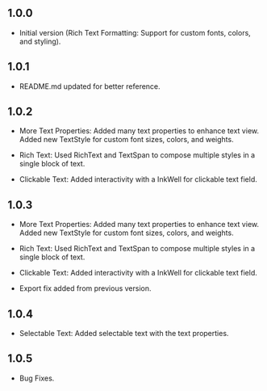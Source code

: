## 1.0.0

- Initial version (Rich Text Formatting: Support for custom fonts, colors, and styling).

## 1.0.1

- README.md updated for better reference.

## 1.0.2

- More Text Properties:
  Added many text properties to enhance text view.
  Added new TextStyle for custom font sizes, colors, and weights.
   
- Rich Text:
  Used RichText and TextSpan to compose multiple styles in a single block of text.

- Clickable Text:
  Added interactivity with a InkWell for clickable text field.

## 1.0.3

- More Text Properties:
  Added many text properties to enhance text view.
  Added new TextStyle for custom font sizes, colors, and weights.

- Rich Text:
  Used RichText and TextSpan to compose multiple styles in a single block of text.

- Clickable Text:
  Added interactivity with a InkWell for clickable text field.

- Export fix added from previous version.

## 1.0.4

- Selectable Text:
  Added selectable text with the text properties.

## 1.0.5

- Bug Fixes.
